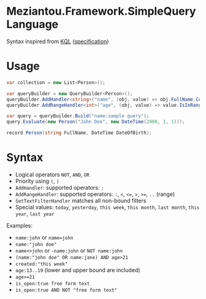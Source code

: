 # Meziantou.Framework.SimpleQueryLanguage

Syntax inspired from [KQL](https://docs.microsoft.com/en-us/sharepoint/dev/general-development/keyword-query-language-kql-syntax-reference?WT.mc_id=DT-MVP-5003978) ([specification](https://docs.microsoft.com/en-us/openspecs/sharepoint_protocols/ms-kql/51e2c39a-b6ad-44a7-a4bf-a04ea03ffafd))

# Usage

````c#
var collection = new List<Person>();

var queryBuilder = new QueryBuilder<Person>();
queryBuilder.AddHandler<string>("name", (obj, value) => obj.FullName.Contains(value, StringComparison.OrdinalIgnoreCase));
queryBuilder.AddRangeHandler<int>("age", (obj, value) => value.IsInRange((int)(DateTime.UtcNow - obj.DateOfBirth).TotalDays / 365));

var query = queryBuilder.Build("name:sample query");
query.Evaluate(new Person("John Doe", new DateTime(2000, 1, 1)));

record Person(string FullName, DateTime DateOfBirth);
````

# Syntax

- Logical operators `NOT`, `AND`, `OR`
- Priority using `(`, `)`
- `AddHandler`: supported operators: `:`
- `AddRangeHandler`: supported operators: `:`, `<`, `<=`, `>`, `>=`, `..` (range)
- `SetTextFilterHandler` matches all non-bound filters
- Special values: `today`, `yesterday`, `this week`, `this month`, `last month`, `this year`, `last year`

Examples:
- `name:john` or `name=john`
- `name:"john doe"`
- `name<>john` or `-name:john` or `NOT name:john`
- `(name:"john doe" OR name:jane) AND age>21`
- `created:"this week"`
- `age:13..19` (lower and upper bound are included)
- `age>=21`
- `is_open:true free form text`
- `is_open:true AND NOT "free form text"`
